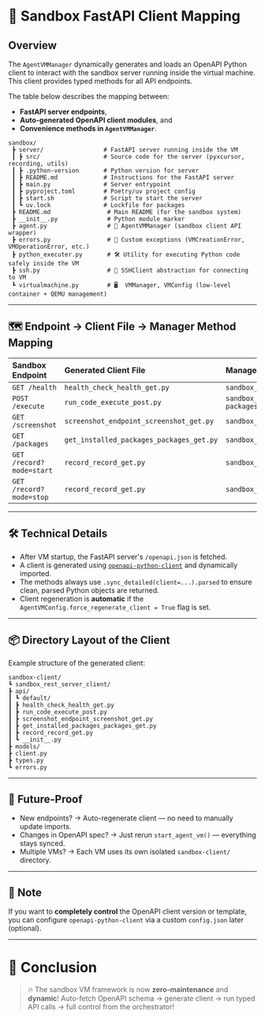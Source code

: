 # 📄 Sandbox FastAPI Client Mapping

## Overview

The `AgentVMManager` dynamically generates and loads an OpenAPI Python client to interact with the sandbox server running inside the virtual machine.
This client provides typed methods for all API endpoints.

The table below describes the mapping between:

- **FastAPI server endpoints**,
- **Auto-generated OpenAPI client modules**, and
- **Convenience methods in `AgentVMManager`**.

```
sandbox/
 ┣ server/                 # FastAPI server running inside the VM
 ┃ ┣ src/                  # Source code for the server (pyxcursor, recording, utils)
 ┃ ┣ .python-version       # Python version for server
 ┃ ┣ README.md             # Instructions for the FastAPI server
 ┃ ┣ main.py               # Server entrypoint
 ┃ ┣ pyproject.toml        # Poetry/uv project config
 ┃ ┣ start.sh              # Script to start the server
 ┃ ┗ uv.lock               # Lockfile for packages
 ┣ README.md                # Main README (for the sandbox system)
 ┣ __init__.py              # Python module marker
 ┣ agent.py                 # 🧠 AgentVMManager (sandbox client API wrapper)
 ┣ errors.py                # 🚨 Custom exceptions (VMCreationError, VMOperationError, etc.)
 ┣ python_executer.py       # 🛠️ Utility for executing Python code safely inside the VM
 ┣ ssh.py                   # 📡 SSHClient abstraction for connecting to VM
 ┗ virtualmachine.py        # 🖥️  VMManager, VMConfig (low-level container + QEMU management)
```

---

## 🗺️ Endpoint → Client File → Manager Method Mapping

| **Sandbox Endpoint**     | **Generated Client File**                | **Manager Method**                     |
| :----------------------- | :--------------------------------------- | :------------------------------------- |
| `GET /health`            | `health_check_health_get.py`             | `sandbox_health()`                     |
| `POST /execute`          | `run_code_execute_post.py`               | `sandbox_execute_code(code, packages)` |
| `GET /screenshot`        | `screenshot_endpoint_screenshot_get.py`  | `sandbox_take_screenshot(method)`      |
| `GET /packages`          | `get_installed_packages_packages_get.py` | `sandbox_list_installed_packages()`    |
| `GET /record?mode=start` | `record_record_get.py`                   | `sandbox_start_recording()`            |
| `GET /record?mode=stop`  | `record_record_get.py`                   | `sandbox_stop_recording()`             |

---

## 🛠️ Technical Details

- After VM startup, the FastAPI server's `/openapi.json` is fetched.
- A client is generated using [`openapi-python-client`](https://github.com/openapi-generators/openapi-python-client) and dynamically imported.
- The methods always use `.sync_detailed(client=...).parsed` to ensure clean, parsed Python objects are returned.
- Client regeneration is **automatic** if the `AgentVMConfig.force_regenerate_client = True` flag is set.

---

## 📦 Directory Layout of the Client

Example structure of the generated client:

```
sandbox-client/
┗ sandbox_rest_server_client/
┣ api/
┃ ┗ default/
┃ ┣ health_check_health_get.py
┃ ┣ run_code_execute_post.py
┃ ┣ screenshot_endpoint_screenshot_get.py
┃ ┣ get_installed_packages_packages_get.py
┃ ┣ record_record_get.py
┃ ┗ __init__.py
┣ models/
┣ client.py
┣ types.py
┗ errors.py
```

---

## 🎯 Future-Proof

- New endpoints? → Auto-regenerate client — no need to manually update imports.
- Changes in OpenAPI spec? → Just rerun `start_agent_vm()` — everything stays synced.
- Multiple VMs? → Each VM uses its own isolated `sandbox-client/` directory.

---

## 📢 Note

If you want to **completely control** the OpenAPI client version or template, you can configure `openapi-python-client` via a custom `config.json` later (optional).

---

# 🚀 Conclusion

> 🔥 The sandbox VM framework is now **zero-maintenance** and **dynamic**!
> Auto-fetch OpenAPI schema → generate client → run typed API calls → full control from the orchestrator!
